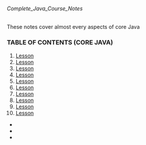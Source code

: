 ###### Complete_Java_Course_Notes
These notes cover almost every aspects of core Java

### TABLE OF CONTENTS (CORE JAVA)

1.   [Lesson](https://github.com/eemustafasahin/Complete_Java_Course_Notes/blob/master/JavaLesson001/java001.md)
2.    [Lesson](https://github.com/eemustafasahin/Complete_Java_Course_Notes/blob/master/JavaLesson010/java002.md)
3.   [Lesson](https://github.com/eemustafasahin/Complete_Java_Course_Notes/blob/master/JavaLesson010/java003.md)
4.    [Lesson](https://github.com/eemustafasahin/Complete_Java_Course_Notes/blob/master/JavaLesson010/java004.md)
5.   [Lesson](https://github.com/eemustafasahin/Complete_Java_Course_Notes/blob/master/JavaLesson010/java005.md)
6.    [Lesson](https://github.com/eemustafasahin/Complete_Java_Course_Notes/blob/master/JavaLesson010/java006.md)
7.   [Lesson](https://github.com/eemustafasahin/Complete_Java_Course_Notes/blob/master/JavaLesson010/java007.md)
8.   [Lesson](https://github.com/eemustafasahin/Complete_Java_Course_Notes/blob/master/JavaLesson010/java008.md)
9.  [Lesson](https://github.com/eemustafasahin/Complete_Java_Course_Notes/blob/master/JavaLesson010/java009.md)
10.   [Lesson](https://github.com/eemustafasahin/Complete_Java_Course_Notes/blob/master/JavaLesson010/java010.md)
   - []()
   - []()
   - []()
